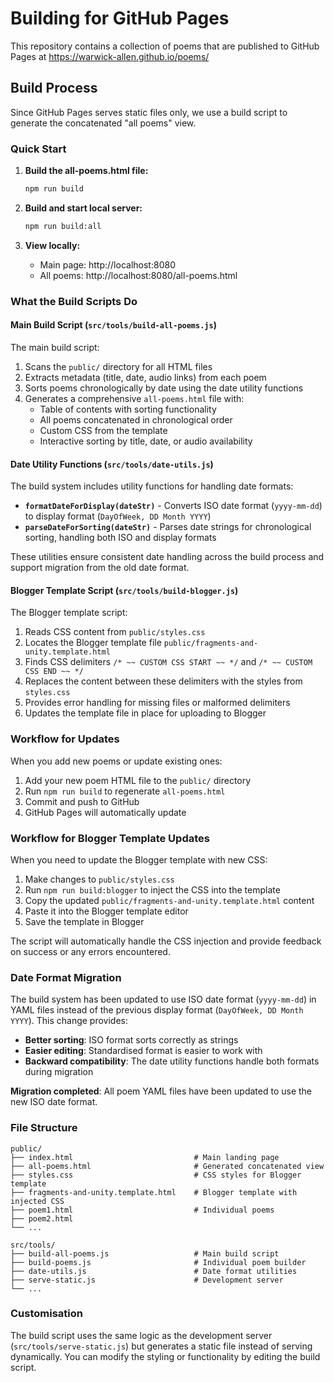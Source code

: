 # Building for GitHub Pages

This repository contains a collection of poems that are published to GitHub Pages at https://warwick-allen.github.io/poems/

## Build Process

Since GitHub Pages serves static files only, we use a build script to generate the concatenated "all poems" view.

### Quick Start

1. **Build the all-poems.html file:**

   ```bash
   npm run build
   ```

2. **Build and start local server:**

   ```bash
   npm run build:all
   ```

3. **View locally:**
   - Main page: http://localhost:8080
   - All poems: http://localhost:8080/all-poems.html

### What the Build Scripts Do

#### Main Build Script (`src/tools/build-all-poems.js`)

The main build script:

1. Scans the `public/` directory for all HTML files
2. Extracts metadata (title, date, audio links) from each poem
3. Sorts poems chronologically by date using the date utility functions
4. Generates a comprehensive `all-poems.html` file with:
   - Table of contents with sorting functionality
   - All poems concatenated in chronological order
   - Custom CSS from the template
   - Interactive sorting by title, date, or audio availability

#### Date Utility Functions (`src/tools/date-utils.js`)

The build system includes utility functions for handling date formats:

- **`formatDateForDisplay(dateStr)`** - Converts ISO date format (`yyyy-mm-dd`) to display format (`DayOfWeek, DD Month YYYY`)
- **`parseDateForSorting(dateStr)`** - Parses date strings for chronological sorting, handling both ISO and display formats

These utilities ensure consistent date handling across the build process and support migration from the old date format.

#### Blogger Template Script (`src/tools/build-blogger.js`)

The Blogger template script:

1. Reads CSS content from `public/styles.css`
2. Locates the Blogger template file `public/fragments-and-unity.template.html`
3. Finds CSS delimiters `/* ~~ CUSTOM CSS START ~~ */` and `/* ~~ CUSTOM CSS END ~~ */`
4. Replaces the content between these delimiters with the styles from `styles.css`
5. Provides error handling for missing files or malformed delimiters
6. Updates the template file in place for uploading to Blogger

### Workflow for Updates

When you add new poems or update existing ones:

1. Add your new poem HTML file to the `public/` directory
2. Run `npm run build` to regenerate `all-poems.html`
3. Commit and push to GitHub
4. GitHub Pages will automatically update

### Workflow for Blogger Template Updates

When you need to update the Blogger template with new CSS:

1. Make changes to `public/styles.css`
2. Run `npm run build:blogger` to inject the CSS into the template
3. Copy the updated `public/fragments-and-unity.template.html` content
4. Paste it into the Blogger template editor
5. Save the template in Blogger

The script will automatically handle the CSS injection and provide feedback on success or any errors encountered.

### Date Format Migration

The build system has been updated to use ISO date format (`yyyy-mm-dd`) in YAML files instead of the previous display format (`DayOfWeek, DD Month YYYY`). This change provides:

- **Better sorting**: ISO format sorts correctly as strings
- **Easier editing**: Standardised format is easier to work with
- **Backward compatibility**: The date utility functions handle both formats during migration

**Migration completed**: All poem YAML files have been updated to use the new ISO date format.

### File Structure

```
public/
├── index.html                           # Main landing page
├── all-poems.html                       # Generated concatenated view
├── styles.css                           # CSS styles for Blogger template
├── fragments-and-unity.template.html    # Blogger template with injected CSS
├── poem1.html                           # Individual poems
├── poem2.html
└── ...

src/tools/
├── build-all-poems.js                   # Main build script
├── build-poems.js                       # Individual poem builder
├── date-utils.js                        # Date format utilities
├── serve-static.js                      # Development server
└── ...
```

### Customisation

The build script uses the same logic as the development server (`src/tools/serve-static.js`) but generates a static file instead of serving dynamically. You can modify the styling or functionality by editing the build script.
